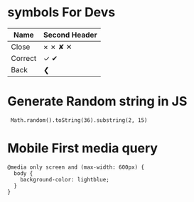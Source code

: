 # symbols For Devs

Name  | Second Header
------------- | -------------
Close  | × ✗ ✘ ✕
Correct  | ✓ ✔ 
Back | ❮


# Generate Random string in JS

```
 Math.random().toString(36).substring(2, 15)

```
# Mobile First media query

```
@media only screen and (max-width: 600px) {
  body {
    background-color: lightblue;
  }
}

```
